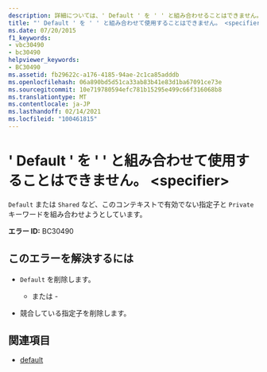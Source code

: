 ```yaml
---
description: 詳細については、' Default ' を ' ' と組み合わせることはできません。 <specifier>
title: "' Default ' を ' ' と組み合わせて使用することはできません。 <specifier>"
ms.date: 07/20/2015
f1_keywords:
- vbc30490
- bc30490
helpviewer_keywords:
- BC30490
ms.assetid: fb29622c-a176-4185-94ae-2c1ca85adddb
ms.openlocfilehash: 06a890bd5d51ca33ab83b41e83d1ba67091ce73e
ms.sourcegitcommit: 10e719780594efc781b15295e499c66f316068b8
ms.translationtype: MT
ms.contentlocale: ja-JP
ms.lasthandoff: 02/14/2021
ms.locfileid: "100461815"
---
```

# <a name="default-cannot-be-combined-with-specifier"></a>' Default ' を ' ' と組み合わせて使用することはできません。 \<specifier>

`Default` または `Shared` など、このコンテキストで有効でない指定子と `Private`キーワードを組み合わせようとしています。  
  
 **エラー ID:** BC30490  
  
## <a name="to-correct-this-error"></a>このエラーを解決するには  
  
- `Default` を削除します。  
  
     - または -  
  
- 競合している指定子を削除します。  
  
## <a name="see-also"></a>関連項目

- [default](../language-reference/modifiers/default.md)
